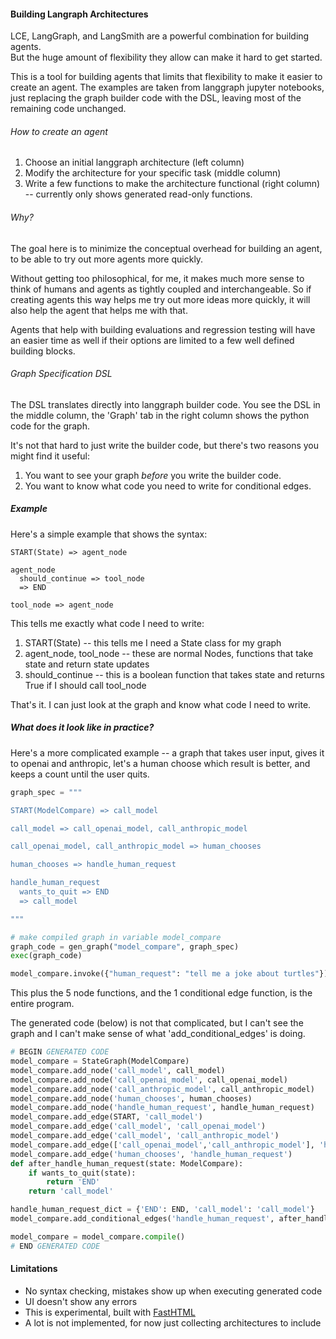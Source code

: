 
#### Building Langraph Architectures

LCE, LangGraph, and LangSmith are a powerful combination for building agents.  
But the huge amount of flexibility they allow can make it hard to get started.

This is a tool for building agents that limits that flexibility to make it easier to create an agent.  The examples are taken from langgraph jupyter notebooks, just replacing the graph builder code with the DSL, leaving most of the remaining code unchanged.  

###### How to create an agent

1. Choose an initial langgraph architecture (left column)
2. Modify the architecture for your specific task (middle column)
3. Write a few functions to make the architecture functional (right column) -- currently only shows generated read-only functions.

###### Why?

The goal here is to minimize the conceptual overhead for building an agent, to be able to try out
more agents more quickly. 

Without getting too philosophical, for me, it makes
much more sense to think of humans and agents as tightly coupled and interchangeable.  So if creating agents 
this way helps me try out more ideas more quickly, it will also help the agent that helps me with that.

Agents that help with building evaluations and regression testing will have an easier time as well if their
options are limited to a few well defined building blocks.

###### Graph Specification DSL

The DSL translates directly into langgraph builder code.
You see the DSL in the middle column, the 'Graph' tab in the right column shows the python code for the graph.

It's not that hard to just write the builder code, 
but there's two reasons you might find it useful:

1. You want to see your graph *before* you write the builder code.
2. You want to know what code you need to write for conditional edges.

##### Example

Here's a simple example that shows the syntax:

```
START(State) => agent_node

agent_node
  should_continue => tool_node
  => END

tool_node => agent_node
```

This tells me exactly what code I need to write:

1. START(State) -- this tells me I need a State class for my graph
2. agent_node, tool_node -- these are normal Nodes, 
functions that take state and return state updates
3. should_continue -- this is a boolean function that 
takes state and returns True if I should call tool_node

That's it.  I can just look at the graph and 
know what code I need to write.

##### What does it look like in practice?

Here's a more complicated example -- a graph that takes user input, 
gives it to openai and anthropic, 
let's a human choose which result is better, 
and keeps a count until the user quits.

```python
graph_spec = """

START(ModelCompare) => call_model

call_model => call_openai_model, call_anthropic_model

call_openai_model, call_anthropic_model => human_chooses

human_chooses => handle_human_request

handle_human_request
  wants_to_quit => END
  => call_model

"""

# make compiled graph in variable model_compare
graph_code = gen_graph("model_compare", graph_spec)
exec(graph_code)

model_compare.invoke({"human_request": "tell me a joke about turtles"})
```

This plus the 5 node functions, and the 1 conditional edge function, is the entire program.  

The generated code (below) is not that complicated, but I can't see the graph and I can't make sense of what 'add_conditional_edges' is doing.

```python
# BEGIN GENERATED CODE
model_compare = StateGraph(ModelCompare)
model_compare.add_node('call_model', call_model)
model_compare.add_node('call_openai_model', call_openai_model)
model_compare.add_node('call_anthropic_model', call_anthropic_model)
model_compare.add_node('human_chooses', human_chooses)
model_compare.add_node('handle_human_request', handle_human_request)
model_compare.add_edge(START, 'call_model')
model_compare.add_edge('call_model', 'call_openai_model')
model_compare.add_edge('call_model', 'call_anthropic_model')
model_compare.add_edge(['call_openai_model','call_anthropic_model'], 'human_chooses')
model_compare.add_edge('human_chooses', 'handle_human_request')
def after_handle_human_request(state: ModelCompare):
    if wants_to_quit(state):
        return 'END'
    return 'call_model'

handle_human_request_dict = {'END': END, 'call_model': 'call_model'}
model_compare.add_conditional_edges('handle_human_request', after_handle_human_request, handle_human_request_dict)

model_compare = model_compare.compile()
# END GENERATED CODE
```

#### Limitations

- No syntax checking, mistakes show up when executing generated code
- UI doesn't show any errors
- This is experimental, built with [FastHTML](https://about.fastht.m/)
- A lot is not implemented, for now just collecting architectures to include

